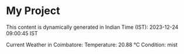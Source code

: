 # My Project

This content is dynamically generated in Indian Time (IST): 2023-12-24 09:00:45 IST


Current Weather in Coimbatore:
Temperature: 20.88 °C
Condition: mist
